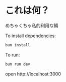 # これは何？

めちゃくちゃ私的利用な鯖

To install dependencies:

```sh
bun install
```

To run:

```sh
bun run dev
```

open http://localhost:3000

